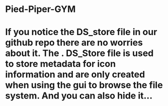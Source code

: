 # Pied-Piper-GYM
# If you notice the DS_store file in our github repo there are no worries about it. The . DS_Store file is used to store metadata for icon information and are only created when using the gui to browse the file system. And you can also hide it...

